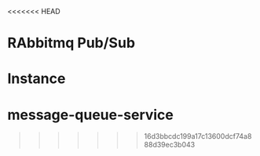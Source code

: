 <<<<<<< HEAD
# RAbbitmq Pub/Sub
Instance
=======
# message-queue-service
>>>>>>> 16d3bbcdc199a17c13600dcf74a888d39ec3b043

